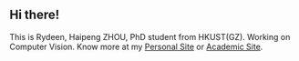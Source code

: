 ## Hi there!
This is Rydeen, Haipeng ZHOU, PhD student from HKUST(GZ).
Working on Computer Vision.
Know more at my [Personal Site](https://rydeen856.site/) or [Academic Site](https://haipengzhou856.github.io/).

<!--
**haipengzhou856/haipengzhou856** is a ✨ _special_ ✨ repository because its `README.md` (this file) appears on your GitHub profile.

Here are some ideas to get you started:

- 🔭 I’m currently working on ...
- 🌱 I’m currently learning ...
- 👯 I’m looking to collaborate on ...
- 🤔 I’m looking for help with ...
- 💬 Ask me about ...
- 📫 How to reach me: ...
- 😄 Pronouns: ...
- ⚡ Fun fact: ...
-->
